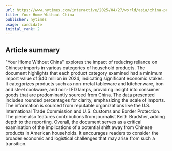 ```yaml
---
url: https://www.nytimes.com/interactive/2025/04/27/world/asia/china-products-us-tariffs-trump.html
title: Your Home Without China
publisher: nytimes
usage: candidate
initial_rank: 2
---
```

## Article summary
"Your Home Without China" explores the impact of reducing reliance on Chinese imports in various categories of household products. The document highlights that each product category examined had a minimum import value of $40 million in 2024, indicating significant economic stakes. It categorizes products such as non-metal tableware and kitchenware, iron and steel cookware, and non-LED lamps, providing insight into consumer goods that are predominantly sourced from China. The data presented includes rounded percentages for clarity, emphasizing the scale of imports. The information is sourced from reputable organizations like the U.S. International Trade Commission and U.S. Customs and Border Protection. The piece also features contributions from journalist Keith Bradsher, adding depth to the reporting. Overall, the document serves as a critical examination of the implications of a potential shift away from Chinese products in American households. It encourages readers to consider the broader economic and logistical challenges that may arise from such a transition.
